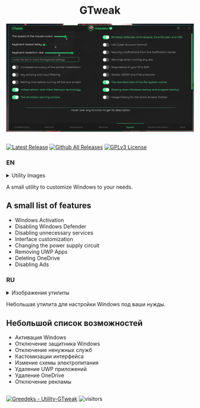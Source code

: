 <h1 align="center"> GTweak </h1>

![Logo](https://github.com/Greedeks/-GTweak-/blob/main/ImageEN/System.png)
##
<a href="https://github.com/Greedeks/Utility-GTweak/releases/latest">![Latest Release](https://img.shields.io/github/v/release/Greedeks/Utility-GTweak?style=for-the-badge&color=%23D21E61)</a>
[![Github All Releases](https://img.shields.io/github/downloads/Greedeks/Utility-GTweak/total.svg?style=for-the-badge&color=%231EB1D2)]()
[![GPLv3 License](https://img.shields.io/badge/License-GPL%20v3-yellow.svg?style=for-the-badge&color=green)](https://github.com/Greedeks/-GTweak-/blob/main/LICENSE)


### EN
<details>
  <summary>Utility Images</summary>
  <img src="ttps://github.com/Greedeks/-GTweak-/blob/main/ImageEN/Apps.png"/>
  <img src="https://github.com/Greedeks/-GTweak-/blob/main/ImageEN/Interface.png"/>
  <img src="https://github.com/Greedeks/-GTweak-/blob/main/ImageEN/System.png"/>
</details>

 A small utility to customize Windows to your needs.

## A small list of features
- Windows Activation
- Disabling Windows Defender
- Disabling unnecessary services
- Interface customization
- Changing the power supply circuit
- Removing UWP Apps
- Deleting OneDrive
- Disabling Ads


### RU
<details>
  <summary>Изображения утилиты</summary>
  <img src="ttps://github.com/Greedeks/-GTweak-/blob/main/ImageRU/Apps.png"/>
  <img src="https://github.com/Greedeks/-GTweak-/blob/main/ImageRU/Interface.png"/>
  <img src="https://github.com/Greedeks/-GTweak-/blob/main/ImageRU/System.png"/>
</details>

Небольшая утилита для настройки Windows под ваши нужды.

## Небольшой список возможностей
- Активация Windows
- Отключение защитника Windows
- Отключение ненужных служб
- Кастомизации интерфейса
- Измение схемы электропитания
- Удаление UWP приложений
- Удаление OneDrive
- Отключение рекламы

##

[![Greedeks - Utility-GTweak](https://img.shields.io/static/v1?label=Greedeks&message=Utility-GTweak&color=white&logo=github)](https://github.com/Greedeks/Utility-GTweak "Go to GitHub repo") 
![visitors](https://visitor-badge.laobi.icu/badge?page_id=Greedeks.Utility-GTweak)
